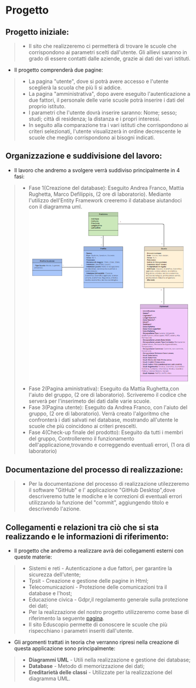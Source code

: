 # Progetto


## Progetto iniziale:

>- Il sito che realizzeremo ci permetterà di trovare le scuole che corrispondono ai parametri scelti dall'utente. Gli allievi saranno in grado di essere contatti dalle aziende, grazie ai dati dei vari istituti.

 - Il progetto comprenderà due pagine:

>- La pagina "utente", dove si potrà avere accesso e l'utente sceglierà la scuola che più li si addice.
>- La pagina "amministrativa", dopo avere eseguito l'autenticazione a due fattori, il personale delle varie scuole potrà inserire i dati del proprio              istituto.
>- I parametri che l'utente dovrà inserire saranno: Nome; sesso; studi; città di residenza; la distanza e i propri interessi.
>- In seguito alla comparazione tra i vari istituti che corrispondono ai criteri selezionati, l'utente visualizzerà in ordine decrescente le scuole che meglio corrispondono ai bisogni indicati.

## Organizzazione e suddivisione del lavoro:
 - Il lavoro che andremo a svolgere verrà suddiviso principalmente in 4 fasi:

 > - Fase 1(Creazione del database): Eseguito Andrea Franco, Mattia Rughetta, Marco Defilippis, (2 ore di laboratorio).
   Mediante l'utilizzo dell'Entity Framework creeremo il database aiutandoci con il diagramma uml. 
   ![Diagramma uml](Diagramma.png) 
 > - Fase 2(Pagina aministrativa): Eseguito da Mattia Rughetta,con l'aiuto del gruppo, (2 ore di laboratorio).
   Scriveremo il codice che serverà per l'inserimeto dei dati dalle varie scuole.
 > - Fase 3(Pagina utente): Eseguito da Andrea Franco, con l'aiuto del gruppo, (2 ore di laboratorio).
   Verrà creato l'algoritmo che confronterà i dati salvati nel database, mostrando all'utente le scuole che più coincidono ai criteri prescelti.
 > - Fase 4(Check-up finale del prodotto): Eseguito da tutti i membri del gruppo,
   Controlleremo il funzionamento dell'applicazione,trovando e correggendo eventuali errori, (1 ora di laboratorio)
 
## Documentazione del processo di realizzazione:
> - Per la documentazione del processo di realizzazione utilezzeremo il software "GitHub" e l' applicazione "GitHub Desktop",dove descriveremo tutte le modiche e le correzioni di eventuali errori utilizzando la funzione del "commit", aggiungendo titolo e descrivendo l'azione.

## Collegamenti e relazioni tra ciò che si sta realizzando e le informazioni di riferimento:
 - Il progetto che andremo a realizzare avrà dei collegamenti esterni con queste materie:
> - Sistemi e reti - Autenticazione a due fattori, per garantire la sicurezza dell'utente;
> - Tpsit - Creazione e gestione delle pagine in Html;
> - Telecomunicazioni - Protezione delle comunicazioni tra il database e l'host;
> - Educazione civica - Gdpr,il  regolamento generale sulla protezione dei dati;
> - Per la realizzazione del nostro progetto utilizzeremo come base di riferimento la seguente [pagina](https://www.eduscopio.it/).
> - Il sito Eduscopio permette di conoscere le scuole che più rispecchiano i parametri inseriti dall'utente. 
 
- Gli argomenti trattati in teoria che verranno ripresi nella creazione di questa applicazione sono principalmente:
> - **Diagrammi UML** - Utili nella realizzazione e gestione dei database;
> - **Database** - Metodo di memorizzazione dei dati;
> - **Ereditarietà delle classi** - Utilizzate per la realizzazione del diagramma UML.

